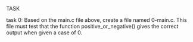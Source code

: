 TASK

task 0:
Based on the main.c file above, create a file named 0-main.c. This file must test that the function positive_or_negative() gives the correct output when given a case of 0.
